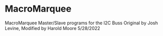 # MacroMarquee
MacroMarquee Master/Slave  programs for the I2C Buss
Original by Josh Levine, Modified by Harold Moore  5/28/2022

